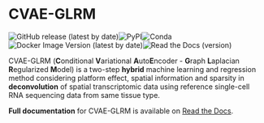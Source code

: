 # CVAE-GLRM
![GitHub release (latest by date)](https://img.shields.io/github/v/release/az7jh2/CVAE-GLRM)![PyPI](https://img.shields.io/pypi/v/cvae-glrm)![Conda](https://img.shields.io/conda/v/bioconda/cvae-glrm)![Docker Image Version (latest by date)](https://img.shields.io/docker/v/az7jh2/cvae-glrm?label=docker)![Read the Docs (version)](https://img.shields.io/readthedocs/cvae-glrm/latest)

CVAE-GLRM (**C**onditional **V**ariational **A**uto**E**ncoder - **G**raph **L**aplacian **R**egularized **M**odel) is a two-step **hybrid** machine learning and regression method considering platform effect, spatial information and sparsity in **deconvolution** of spatial transcriptomic data using reference single-cell RNA sequencing data from same tissue type.

**Full documentation** for CVAE-GLRM is available on [Read the Docs](https://cvae-glrm.readthedocs.io/en/latest/).
